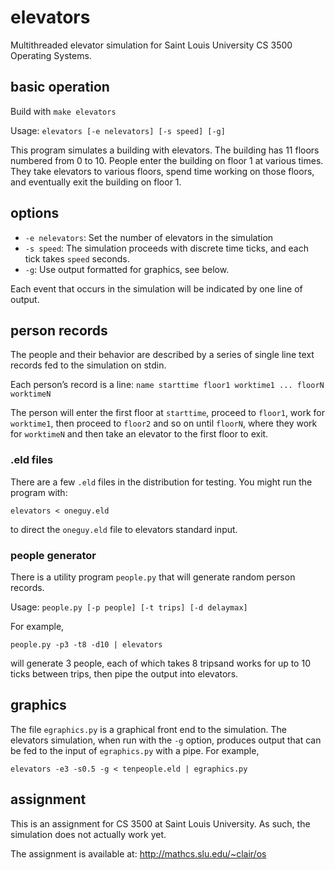 elevators
=========

Multithreaded elevator simulation for Saint Louis University CS 3500 Operating Systems.

basic operation
---------------
Build with `make elevators`

Usage:
 `elevators [-e nelevators] [-s speed] [-g]`

This program simulates a building with elevators.
The building has 11 floors numbered from 0 to 10.
People enter the building on floor 1 at various times. They take elevators to various
floors, spend time working on those floors, and eventually exit the building on floor 1.

options
-------
* `-e nelevators`: Set the number of elevators in the simulation
* `-s speed`: The simulation proceeds with discrete time ticks, and each tick takes `speed` seconds.
* `-g`: Use output formatted for graphics, see below.

Each event that occurs in the simulation will be indicated by one line of output.

person records
--------------
The people and their behavior are described by a series of single line text records
fed to the simulation on stdin.

Each person’s record is a line:
 `name starttime floor1 worktime1 ... floorN worktimeN`

The person will enter the first floor at `starttime`, proceed to `floor1`,
work for `worktime1`, then proceed to `floor2` and so on until `floorN`, where they work
for `worktimeN` and then take an elevator to the first floor to exit.

### .eld files
There are a few `.eld` files in the distribution for testing.  You might run the program with:

 `elevators < oneguy.eld`

to direct the `oneguy.eld` file to elevators standard input.

### people generator
There is a utility program `people.py` that will generate random person records.

Usage:
 `people.py [-p people] [-t trips] [-d delaymax]`

For example,

`people.py -p3 -t8 -d10 | elevators`

will generate 3 people, each of which takes 8 tripsand works for up to 10 ticks between trips, then pipe the output into elevators.

graphics
--------
The file `egraphics.py` is a graphical front end to the simulation.  The elevators
simulation, when run with the `-g` option, produces output that can be fed to the input
of `egraphics.py` with a pipe.  For example,

`elevators -e3 -s0.5 -g < tenpeople.eld | egraphics.py`

assignment
----------
This is an assignment for CS 3500 at Saint Louis University.
As such, the simulation does not actually work yet.

The assignment is available at:
http://mathcs.slu.edu/~clair/os
